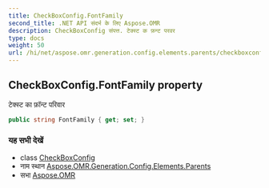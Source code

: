 ```yaml
---
title: CheckBoxConfig.FontFamily
second_title: .NET API संदर्भ के लिए Aspose.OMR
description: CheckBoxConfig संपत्त. टेक्स्ट क फ़न्ट परवर
type: docs
weight: 50
url: /hi/net/aspose.omr.generation.config.elements.parents/checkboxconfig/fontfamily/
---
```

## CheckBoxConfig.FontFamily property

टेक्स्ट का फ़ॉन्ट परिवार

```csharp
public string FontFamily { get; set; }
```

### यह सभी देखें

* class [CheckBoxConfig](../)
* नाम स्थान [Aspose.OMR.Generation.Config.Elements.Parents](../../checkboxconfig/)
* सभा [Aspose.OMR](../../../)


